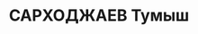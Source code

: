 ---
title: САРХОДЖАЕВ Тумыш
description: "Род. в 1905, Западно-Казахстанская обл., Мангистауский, казах, обр.:\
  \ среднее. Проживал: Кустанайская обл., Кустанай. Ответственный редактор, редакция\
  \ областной газеты \"Большевик\". \n  Арестован 15.07.1937. Обв. по ст. 58-2, 58-7,\
  \ 58-8, 58-10, 58-11 УК РСФСР. Приговор: выездная сессия ВК ВС СССР, 03.03.1938\
  \ – ВМН. \n  Реабилитирован ВК ВС СССР 14.01.1958"
---